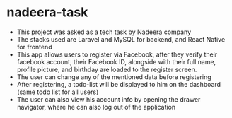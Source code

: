 # nadeera-task

* This project was asked as a tech task by Nadeera company
* The stacks used are Laravel and MySQL for backend, and React Native for frontend
* This app allows users to register via Facebook, after they verify their facebook account, their Facebook ID, alongside with their full name, profile picture, and birthday 
are loaded to the register screen. 
* The user can change any of the mentioned data before registering
* After registering, a todo-list will be displayed to him on the dashboard (same todo list for all users)
* The user can also view his account info by opening the drawer navigator, where he can also log out of the application

